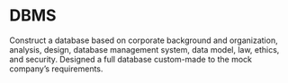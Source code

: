 # DBMS<br>
Construct a database based on corporate background and organization, analysis, design, database management system, data model, law, ethics, and security. Designed a full database custom-made to the mock company’s requirements.

